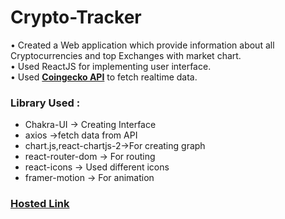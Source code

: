 # Crypto-Tracker
• Created a Web application which provide information about all Cryptocurrencies and top Exchanges with market chart.</br>
• Used ReactJS for implementing user interface.</br>
• Used **[Coingecko API](https://www.coingecko.com/en/api/documentatio)** to fetch realtime data.</br> 
### Library Used : 
* Chakra-UI -> Creating Interface</br> 
* axios ->fetch data from API</br> 
* chart.js,react-chartjs-2->For creating graph </br> 
* react-router-dom -> For routing</br>
* react-icons -> Used different icons</br>
* framer-motion -> For animation
 
### [Hosted Link](https://crypto-tracker-nine-self.vercel.app/)
